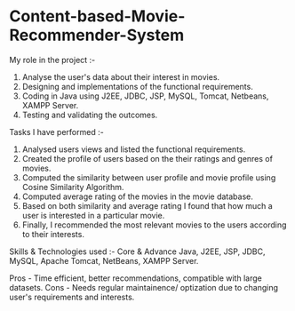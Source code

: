 # Content-based-Movie-Recommender-System

My role in the project :-
1. Analyse the user's data about their interest in movies. 
2. Designing and implementations of the functional requirements.
3. Coding in Java using J2EE, JDBC, JSP, MySQL, Tomcat, Netbeans, XAMPP Server. 
4. Testing and validating the outcomes.

Tasks I have performed :-
1. Analysed users views and listed the functional requirements. 
2. Created the profile of users based on the their ratings and genres of movies.  
3. Computed the similarity between user profile and movie profile using Cosine Similarity Algorithm. 
4. Computed average rating of the movies in the movie database.
5. Based on both similarity and average rating I found that how much a user is interested in a particular movie. 
6. Finally, I recommended the most relevant movies to the users according to their interests.

Skills & Technologies used :- 
Core & Advance Java, J2EE, JSP, JDBC, MySQL, Apache Tomcat, NetBeans, XAMPP Server.

Pros - Time efficient, better recommendations, compatible with large datasets. 
Cons - Needs regular maintainence/ optization due to changing user's requirements and interests.
